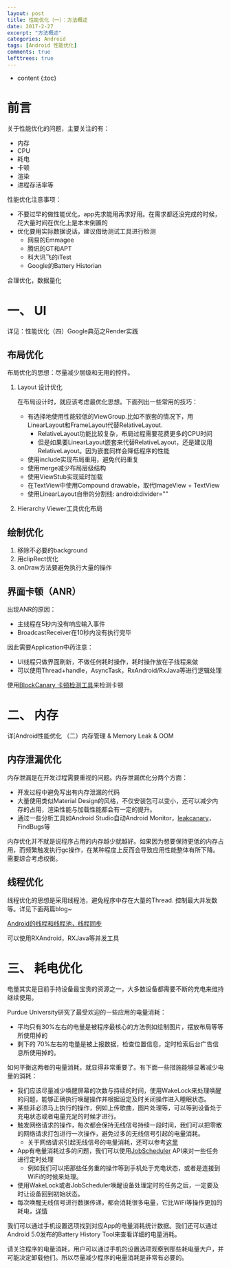 ```yaml
---
layout: post
title: 性能优化（一）：方法概述
date: 2017-2-27
excerpt: "方法概述"
categories: Android
tags: [Android 性能优化]
comments: true
lefttrees: true
---
```


* content
{:toc}



# 前言

关于性能优化的问题，主要关注的有：

- 内存
- CPU
- 耗电
- 卡顿
- 渲染
- 进程存活率等

性能优化注意事项：

- 不要过早的做性能优化，app先求能用再求好用。在需求都还没完成的时候，花大量时间在优化上是本末倒置的
- 优化要用实际数据说话，建议借助测试工具进行检测
    - 网易的Emmagee
    - 腾讯的GT和APT
    - 科大讯飞的iTest
    - Google的Battery Historian

合理优化，数据量化

# 一、 UI

详见：性能优化（四）Google典范之Render实践

## 布局优化

布局优化的思想：尽量减少层级和无用的控件。 

1. Layout 设计优化

    在布局设计时，就应该考虑最优化思想。下面列出一些常用的技巧：

    - 有选择地使用性能较低的ViewGroup.比如不嵌套的情况下，用LinearLayout和FrameLayout代替RelativeLayout.
        - RelativeLayout功能比较复杂，布局过程需要花费更多的CPU时间
        - 但是如果要LinearLayout嵌套来代替RelativeLayout，还是建议用RelativeLayout。因为嵌套同样会降低程序的性能  
    - 使用include实现布局重用，避免代码重复
    - 使用merge减少布局层级结构
    - 使用ViewStub实现延时加载
    - 在TextView中使用Compound drawable，取代ImageView + TextView
    - 使用LinearLayout自带的分割线: android:divider=""

2. Hierarchy Viewer工具优化布局

## 绘制优化

1. 移除不必要的background
2. 用clipRect优化
3. onDraw方法要避免执行大量的操作

## 界面卡顿（ANR）

出现ANR的原因： 

- 主线程在5秒内没有响应输入事件 
- BroadcastReceiver在10秒内没有执行完毕

因此需要Application中药注意：

- UI线程只做界面刷新，不做任何耗时操作，耗时操作放在子线程来做 
- 可以使用Thread+handle，AsyncTask，RxAndroid/RxJava等进行逻辑处理

使用[BlockCanary 卡顿检测工具](https://github.com/markzhai/AndroidPerformanceMonitor)来检测卡顿

# 二、 内存

详[Android性能优化 （二）内存管理 & Memory Leak & OOM

## 内存泄漏优化

内存泄漏是在开发过程需要重视的问题。内存泄漏优化分两个方面：

- 开发过程中避免写出有内存泄漏的代码
- 大量使用类似Material Design的风格，不仅安装包可以变小，还可以减少内存的占用，渲染性能与加载性能都会有一定的提升。
- 通过一些分析工具如Android Studio自动Android Monitor，[leakcanary](https://github.com/square/leakcanary)，FindBugs等

内存优化并不就是说程序占用的内存越少就越好。如果因为想要保持更低的内存占用，而频繁触发执行gc操作，在某种程度上反而会导致应用性能整体有所下降。需要综合考虑权衡。

## 线程优化

线程优化的思想是采用线程池，避免程序中存在大量的Thread. 控制最大并发数等。详见下面两篇blog~

[Android的线程和线程池，线程同步](http://vivianking6855.github.io/tag/#Android%20%E5%9F%BA%E7%A1%80-ref)

可以使用RXAndroid，RXJava等并发工具

# 三、 耗电优化

电量其实是目前手持设备最宝贵的资源之一，大多数设备都需要不断的充电来维持继续使用。

Purdue University研究了最受欢迎的一些应用的电量消耗：

- 平均只有30%左右的电量是被程序最核心的方法例如绘制图片，摆放布局等等所使用掉的
- 剩下的 70%左右的电量是被上报数据，检查位置信息，定时检索后台广告信息所使用掉的。

如何平衡这两者的电量消耗，就显得非常重要了。有下面一些措施能够显著减少电量的消耗：

- 我们应该尽量减少唤醒屏幕的次数与持续的时间，使用WakeLock来处理唤醒的问题，能够正确执行唤醒操作并根据设定及时关闭操作进入睡眠状态。
- 某些非必须马上执行的操作，例如上传歌曲，图片处理等，可以等到设备处于充电状态或者电量充足的时候才进行。
- 触发网络请求的操作，每次都会保持无线信号持续一段时间，我们可以把零散的网络请求打包进行一次操作，避免过多的无线信号引起的电量消耗。
    - 关于网络请求引起无线信号的电量消耗，还可以参考[这里](http://hukai.me/android-training-course-in-chinese/connectivity/efficient-downloads/efficient-network-access.html)
- App有电量消耗过多的问题，我们可以使用[JobScheduler](http://hukai.me/android-training-course-in-chinese/background-jobs/scheduling/index.htm) API来对一些任务进行定时处理
    - 例如我们可以把那些任务重的操作等到手机处于充电状态，或者是连接到WiFi的时候来处理。
- 使用WakeLock或者JobScheduler唤醒设备处理定时的任务之后，一定要及时让设备回到初始状态。
- 每次唤醒无线信号进行数据传递，都会消耗很多电量，它比WiFi等操作更加的耗电，[详情](http://hukai.me/android-training-course-in-chinese/connectivity/efficient-downloads/efficient-network-access.html)


我们可以通过手机设置选项找到对应App的电量消耗统计数据。我们还可以通过Android 5.0发布的Battery History Tool来查看详细的电量消耗。

请关注程序的电量消耗，用户可以通过手机的设置选项观察到那些耗电量大户，并可能决定卸载他们。所以尽量减少程序的电量消耗是非常有必要的。